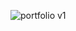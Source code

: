 ![portfolio v1](https://github.com/fayjulislamalimran/portfolio-v1/assets/95949638/f99a0f3e-a729-444d-bda0-77afba0d6c80)
